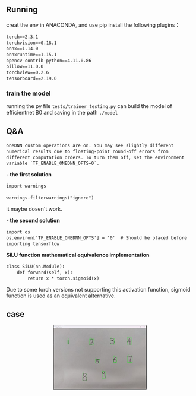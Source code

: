 ##  Running

creat the env in ANACONDA, and use pip install the following plugins：

```
torch==2.3.1
torchvision==0.18.1
onnx==1.14.0
onnxruntime==1.15.1
opencv-contrib-python==4.11.0.86
pillow==11.0.0
torchview==0.2.6
tensorboard==2.19.0
```

### train the model

running the py file `tests/trainer_testing.py` can build the model of efficientnet B0 and saving in the path `./model`


## Q&A

```
oneDNN custom operations are on. You may see slightly different numerical results due to floating-point round-off errors from different computation orders. To turn them off, set the environment variable `TF_ENABLE_ONEDNN_OPTS=0`.
```

**- the first solution**

```
import warnings

warnings.filterwarnings("ignore")
```

it maybe dosen't work.

**- the second solution**

```
import os
os.environ['TF_ENABLE_ONEDNN_OPTS'] = '0'  # Should be placed before importing tensorflow
```

**SiLU function mathematical equivalence implementation**

````
class SiLU(nn.Module):
    def forward(self, x):
        return x * torch.sigmoid(x)
````

Due to some torch versions not supporting this activation function, sigmoid function is used as an equivalent alternative.

## case

<div align="center"><img src="https://github.com/laneston/HNR/blob/main/doc/result20250414.png" width="50%"></div>



